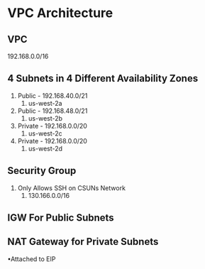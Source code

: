 # VPC Architecture

## VPC
192.168.0.0/16

## 4 Subnets in 4 Different Availability Zones 
1. Public - 192.168.40.0/21
    1. us-west-2a
2. Public - 192.168.48.0/21
    1. us-west-2b
3. Private - 192.168.0.0/20
    1. us-west-2c
4. Private - 192.168.0.0/20
    1. us-west-2d

## Security Group
1. Only Allows SSH on CSUNs Network
    1. 130.166.0.0/16

## IGW For Public Subnets  
## NAT Gateway for Private Subnets
•Attached to EIP
